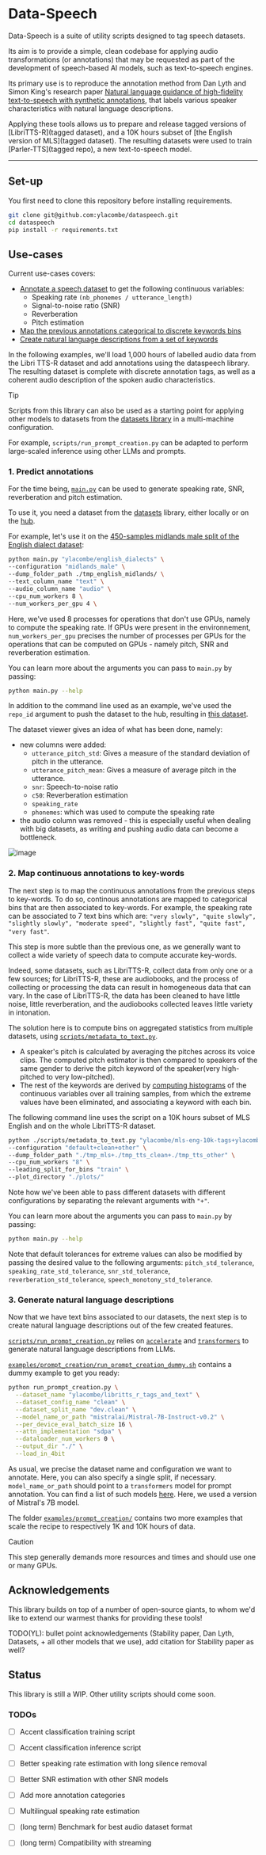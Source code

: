 # Data-Speech

Data-Speech is a suite of utility scripts designed to tag speech datasets. 

Its aim is to provide a simple, clean codebase for applying audio transformations (or annotations) that may be requested as part of the development of speech-based AI models, such as text-to-speech engines.

Its primary use is to reproduce the annotation method from Dan Lyth and Simon King's research paper [Natural language guidance of high-fidelity text-to-speech with synthetic annotations](https://arxiv.org/abs/2402.01912), that labels various speaker characteristics with natural language descriptions.

Applying these tools allows us to prepare and release tagged versions of [LibriTTS-R](tagged dataset), and a 10K hours subset of [the English version of MLS](tagged dataset). The resulting datasets were used to train [Parler-TTS](tagged repo), a new text-to-speech model.


---------

## Set-up

You first need to clone this repository before installing requirements.

```sh
git clone git@github.com:ylacombe/dataspeech.git
cd dataspeech
pip install -r requirements.txt
```

## Use-cases

Current use-cases covers:
- [Annotate a speech dataset](#predict-annotations) to get the following continuous variables:
    - Speaking rate `(nb_phonemes / utterance_length)`
    - Signal-to-noise ratio (SNR)
    - Reverberation
    - Pitch estimation
- [Map the previous annotations categorical to discrete keywords bins](#map-continuous-annotations-to-key-words)
- [Create natural language descriptions from a set of keywords](#generate-natural-language-descriptions)

In the following examples, we'll load 1,000 hours of labelled audio data from the Libri TTS-R dataset and add annotations 
using the dataspeech library. The resulting dataset is complete with discrete annotation tags, as well as a coherent audio
description of the spoken audio characteristics.

> [!TIP]
> Scripts from this library can also be used as a starting point for applying other models to datasets from the [datasets library](https://huggingface.co/docs/datasets/v2.17.0/en/index) in a multi-machine configuration.
> 
> For example, `scripts/run_prompt_creation.py` can be adapted to perform large-scaled inference using other LLMs and prompts.

### 1. Predict annotations

For the time being, [`main.py`](main.py) can be used to generate speaking rate, SNR, reverberation and pitch estimation.

To use it, you need a dataset from the [datasets](https://huggingface.co/docs/datasets/v2.17.0/en/index) library, either locally or on the [hub](https://huggingface.co/datasets).

For example, let's use it on the [450-samples midlands male split of the English dialect dataset](https://huggingface.co/datasets/ylacombe/english_dialects/viewer/midlands_male):

```sh
python main.py "ylacombe/english_dialects" \
--configuration "midlands_male" \
--dump_folder_path ./tmp_english_midlands/ \
--text_column_name "text" \
--audio_column_name "audio" \
--cpu_num_workers 8 \
--num_workers_per_gpu 4 \
```

Here, we've used 8 processes for operations that don't use GPUs, namely to compute the speaking rate. If GPUs were present in the environnement, `num_workers_per_gpu` precises the number of processes per GPUs for the operations that can be computed on GPUs - namely pitch, SNR and reverberation estimation.

You can learn more about the arguments you can pass to `main.py` by passing:

```sh
python main.py --help
```

In addition to the command line used as an example, we've used the `repo_id` argument to push the dataset to the hub, resulting in [this dataset](https://huggingface.co/datasets/ylacombe/example_process_dataset).

The dataset viewer gives an idea of what has been done, namely:
- new columns were added:
    - `utterance_pitch_std`: Gives a measure of the standard deviation of pitch in the utterance.
    - `utterance_pitch_mean`: Gives a measure of average pitch in the utterance.
    - `snr`: Speech-to-noise ratio
    - `c50`: Reverberation estimation
    - `speaking_rate`
    - `phonemes`: which was used to compute the speaking rate
- the audio column was removed - this is especially useful when dealing with big datasets, as writing and pushing audio data can become a bottleneck.

![image](https://github.com/ylacombe/dataspeech/assets/52246514/f422a728-f2af-4c8f-bf2a-65c6722bc0c6)


### 2. Map continuous annotations to key-words

The next step is to map the continuous annotations from the previous steps to key-words. To do so, continous annotations are mapped to categorical bins that are then associated to key-words. For example, the speaking rate can be associated to 7 text bins which are: `"very slowly", "quite slowly", "slightly slowly", "moderate speed", "slightly fast", "quite fast", "very fast"`.

This step is more subtle than the previous one, as we generally want to collect a wide variety of speech data to compute accurate key-words.

Indeed, some datasets, such as LibriTTS-R, collect data from only one or a few sources; for LibriTTS-R, these are audiobooks, and the process of collecting or processing the data can result in homogeneous data that can vary. In the case of LibriTTS-R, the data has been cleaned to have little noise, little reverberation, and the audiobooks collected leaves little variety in intonation.

The solution here is to compute bins on aggregated statistics from multiple datasets, using [`scripts/metadata_to_text.py`](/scripts/metadata_to_text.py).
- A speaker's pitch is calculated by averaging the pitches across its voice clips. The computed pitch estimator is then compared to speakers of the same gender to derive the pitch keyword of the speaker(very high-pitched to very low-pitched).
- The rest of the keywords are derived by [computing histograms](https://numpy.org/doc/stable/reference/generated/numpy.histogram.html) of the continuous variables over all training samples, from which the extreme values have been eliminated, and associating a keyword with each bin.

The following command line uses the script on a 10K hours subset of MLS English and on the whole LibriTTS-R dataset.

```sh
python ./scripts/metadata_to_text.py "ylacombe/mls-eng-10k-tags+ylacombe/libritts_r_tags+ylacombe/libritts_r_tags" \
--configuration "default+clean+other" \
--dump_folder_path "./tmp_mls+./tmp_tts_clean+./tmp_tts_other" \
--cpu_num_workers "8" \
--leading_split_for_bins "train" \
--plot_directory "./plots/"
```

Note how we've been able to pass different datasets with different configurations by separating the relevant arguments with `"+"`.

You can learn more about the arguments you can pass to `main.py` by passing:

```sh
python main.py --help
```

Note that default tolerances for extreme values can also be modified by passing the desired value to the following arguments: `pitch_std_tolerance`, `speaking_rate_std_tolerance`, `snr_std_tolerance`, `reverberation_std_tolerance`, `speech_monotony_std_tolerance`.


### 3. Generate natural language descriptions

Now that we have text bins associated to our datasets, the next step is to create natural language descriptions out of the few created features.

[`scripts/run_prompt_creation.py`](/scripts/run_prompt_creation.py) relies on [`accelerate`](https://huggingface.co/docs/accelerate/index) and [`transformers`](https://huggingface.co/docs/transformers/index) to generate natural language descriptions from LLMs.

[`examples/prompt_creation/run_prompt_creation_dummy.sh`](examples/prompt_creation/run_prompt_creation_dummy.sh) contains a dummy example to get you ready:

```sh
python run_prompt_creation.py \
  --dataset_name "ylacombe/libritts_r_tags_and_text" \
  --dataset_config_name "clean" \
  --dataset_split_name "dev.clean" \
  --model_name_or_path "mistralai/Mistral-7B-Instruct-v0.2" \
  --per_device_eval_batch_size 16 \
  --attn_implementation "sdpa" \
  --dataloader_num_workers 0 \
  --output_dir "./" \
  --load_in_4bit
```

As usual, we precise the dataset name and configuration we want to annotate. Here, you can also specify a single split, if necessary.
`model_name_or_path` should point to a `transformers` model for prompt annotation. You can find a list of such models [here](https://huggingface.co/models?pipeline_tag=text-generation&library=transformers&sort=trending). Here, we used a version of Mistral's 7B model.

The folder [`examples/prompt_creation/`](examples/prompt_creation/) contains two more examples that scale the recipe to respectively 1K and 10K hours of data.

> [!CAUTION]
> This step generally demands more resources and times and should use one or many GPUs. 

## Acknowledgements

This library builds on top of a number of open-source giants, to whom we'd like to extend our warmest thanks for providing these tools!

TODO(YL): bullet point acknowledgements (Stability paper, Dan Lyth, Datasets, + all other models that we use), add citation for Stability paper as well?

## Status
This library is still a WIP. Other utility scripts should come soon.

### TODOs
- [ ] Accent classification training script
- [ ] Accent classification inference script
- [ ] Better speaking rate estimation with long silence removal
- [ ] Better SNR estimation with other SNR models
- [ ] Add more annotation categories
- [ ] Multilingual speaking rate estimation

- [ ] (long term) Benchmark for best audio dataset format
- [ ] (long term) Compatibility with streaming
